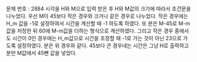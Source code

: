 문제 번호 : 2884
시각을 H와 M으로 입력 받은 후 H와 M값의 크기에 따라서 조건문을 나누었다.
우선 M이 45보다 작은 경우와 크거나 같은 경우로 나누었다.
작은 경우에는 H_m 값을 -1로 설정하여서 시간을 계산할 때 -1 하도록 하였다.
또 분은 M-45로 M-m값을 저정한 뒤 60에 M-m값을 더하는 형식으로 계산하였다.
그리고 작은 경우 중에서도 시간이 0인 경우에는 H_m값으로 시간을 조정할 때 -1로 가는 것이 아닌
23으로 가도록 설정하였다. 분은 위 경우와 같다.
45보다 큰 경우네는 시간은 그냥 H로 출력하고 분만 M값에서 45뺀 값을 넣었다.
